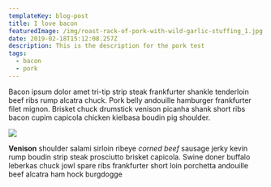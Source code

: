 ```yaml
---
templateKey: blog-post
title: I love bacon
featuredImage: /img/roast-rack-of-pork-with-wild-garlic-stuffing_1.jpg
date: 2019-02-18T15:12:08.257Z
description: This is the description for the pork test
tags:
  - bacon
  - pork
---
```

Bacon ipsum dolor amet tri-tip strip steak frankfurter shankle tenderloin beef ribs rump alcatra chuck. Pork belly andouille hamburger frankfurter filet mignon. Brisket chuck drumstick venison picanha shank short ribs bacon cupim capicola chicken kielbasa boudin pig shoulder. 

![](/img/roast-rack-of-pork-with-wild-garlic-stuffing_1.jpg)

**Venison** shoulder salami sirloin ribeye _corned beef_ sausage jerky kevin rump boudin strip steak prosciutto brisket capicola. Swine doner buffalo leberkas chuck jowl spare ribs frankfurter short loin porchetta andouille beef alcatra ham hock burgdogge
